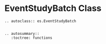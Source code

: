 # EventStudyBatch Class

```eval_rst
.. autoclass:: es.EventStudyBatch


.. autosummary::
   :toctree: functions
```
